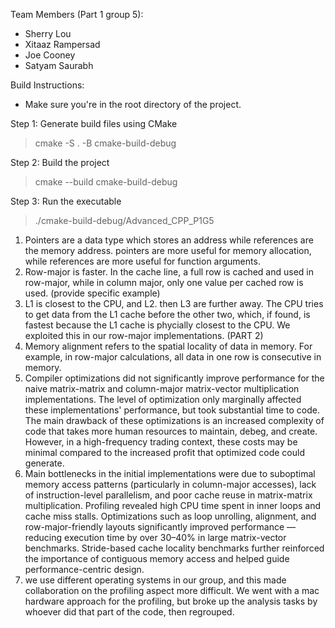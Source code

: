 Team Members (Part 1 group 5):
- Sherry Lou
- Xitaaz Rampersad
- Joe Cooney
- Satyam Saurabh


Build Instructions:
- Make sure you're in the root directory of the project.

Step 1: Generate build files using CMake
> cmake -S . -B cmake-build-debug

Step 2: Build the project
> cmake --build cmake-build-debug

Step 3: Run the executable
> ./cmake-build-debug/Advanced_CPP_P1G5
>
1. Pointers are a data type which stores an address while references are the memory address. pointers are more useful for memory allocation, while references are more useful for function arguments.
2. Row-major is faster. In the cache line, a full row is cached and used in row-major, while in column major, only one value per cached row is used. (provide specific example)
3. L1 is closest to the CPU, and L2. then L3 are further away. The CPU tries to get data from the L1 cache before the other two, which, if found, is fastest because the L1 cache is phycially closest to the CPU. We exploited this in our row-major implementations. (PART 2)
4. Memory alignment refers to the spatial locality of data in memory. For example, in row-major calculations, all data in one row is consecutive in memory.
5. Compiler optimizations did not significantly improve performance for the naive matrix-matrix and column-major matrix-vector multiplication implementations. The level of optimization only marginally affected these implementations' performance, but took substantial time to code. The main drawback of these optimizations is an increased complexity of code that takes more human resources to maintain, debeg, and create. However, in a high-frequency trading context, these costs may be minimal compared to the increased profit that optimized code could generate.
6. Main bottlenecks in the initial implementations were due to suboptimal memory access patterns (particularly in column-major accesses), lack of instruction-level parallelism, and poor cache reuse in matrix-matrix multiplication. Profiling revealed high CPU time spent in inner loops and cache miss stalls. Optimizations such as loop unrolling, alignment, and row-major-friendly layouts significantly improved performance — reducing execution time by over 30–40% in large matrix-vector benchmarks. Stride-based cache locality benchmarks further reinforced the importance of contiguous memory access and helped guide performance-centric design.
7. we use different operating systems in our group, and this made collaboration on the profiling aspect more difficult. We went with a mac hardware approach for the profiling, but broke up the analysis tasks by whoever did that part of the code, then regrouped. 
